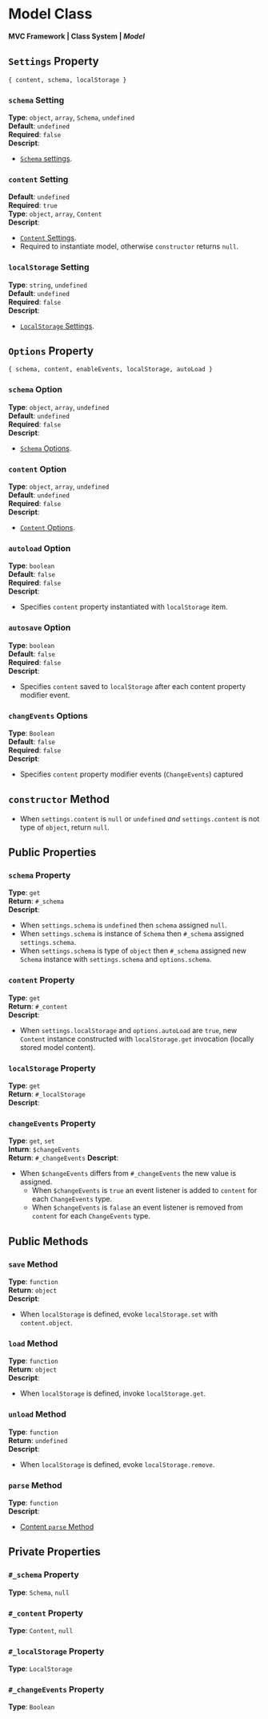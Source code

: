 # Model Class
**MVC Framework \| Class System \| *Model***  

## `Settings` Property
```
{ content, schema, localStorage }
```
### `schema` Setting
**Type**: `object`, `array`, `Schema`, `undefined`  
**Default**: `undefined`  
**Required**: `false`  
**Descript**:  
 - [`Schema` settings](./schema/index.md#settings-property).  
### `content` Setting
**Default**: `undefined`  
**Required**: `true`  
**Type**: `object`, `array`, `Content`  
**Descript**:  
 - [`Content` Settings](./content/index.md#settings-property).  
 - Required to instantiate model, otherwise `constructor` returns `null`.  
### `localStorage` Setting
**Type**: `string`, `undefined`  
**Default**: `undefined`  
**Required**: `false`  
**Descript**:  
 - [`LocalStorage` Settings](./local-storage/index.md#settings-property).  

## `Options` Property
```
{ schema, content, enableEvents, localStorage, autoLoad }
```
### `schema` Option
**Type**: `object`, `array`, `undefined`  
**Default**: `undefined`  
**Required**: `false`  
**Descript**:  
 - [`Schema` Options](./schema/index.md/#options-property).  
### `content` Option
**Type**: `object`, `array`, `undefined`  
**Default**: `undefined`  
**Required**: `false`  
**Descript**:  
 - [`Content` Options](./content/index.md/#options-property).  
### `autoload` Option
**Type**: `boolean`  
**Default**: `false`  
**Required**: `false`  
**Descript**:  
   - Specifies `content` property instantiated with `localStorage` item.  
### `autosave` Option
**Type**: `boolean`  
**Default**: `false`  
**Required**: `false`  
**Descript**:  
 - Specifies `content` saved to `localStorage` after each content property modifier event.  
### `changEvents` Options
**Type**: `Boolean`  
**Default**: `false`  
**Required**: `false`  
**Descript**:  
 - Specifies `content` property modifier events (`ChangeEvents`) captured

## `constructor` Method
 - When `settings.content` is `null` or `undefined` *and* `settings.content` is not type of `object`, return `null`.  


## Public Properties
### `schema` Property
**Type**: `get`  
**Return**: `#_schema`  
**Descript**:  
 - When `settings.schema` is `undefined` then `schema` assigned `null`.  
 - When `settings.schema` is instance of `Schema` then `#_schema` assigned `settings.schema`.  
 - When `settings.schema` is type of `object` then `#_schema` assigned new `Schema` instance with `settings.schema` and `options.schema`. 
### `content` Property
**Type**: `get`  
**Return**: `#_content`  
**Descript**:  
 - When `settings.localStorage` and `options.autoLoad` are `true`, new `Content` instance constructed with `localStorage.get` invocation (locally stored model content).  
### `localStorage` Property
**Type**: `get`  
**Return**: `#_localStorage`  
**Descript**:  
### `changeEvents` Property
**Type**: `get`, `set`  
**Inturn**: `$changeEvents`  
**Return**: `#_changeEvents`
**Descript**:  
 - When `$changeEvents` differs from `#_changeEvents` the new value is assigned. 
   - When `$changeEvents` is `true` an event listener is added to `content` for each `ChangeEvents` type.  
   - When `$changeEvents` is `falase` an event listener is removed from `content` for each `ChangeEvents` type.  

## Public Methods
### `save` Method
**Type**: `function`  
**Return**: `object`  
**Descript**:  
 - When  `localStorage` is defined, evoke `localStorage.set` with `content.object`.  
### `load` Method
**Type**: `function`  
**Return**: `object`  
**Descript**:  
 - When `localStorage` is defined, invoke `localStorage.get`.  
### `unload` Method
**Type**: `function`  
**Return**: `undefined`  
**Descript**:  
 - When `localStorage` is defined, evoke `localStorage.remove`.  
### `parse` Method
**Type**: `function`  
**Descript**:  
 - [Content `parse` Method](./content/index.md#parse-property)

## Private Properties
### `#_schema` Property
**Type**: `Schema`, `null`
### `#_content` Property
**Type**: `Content`, `null`
### `#_localStorage` Property
**Type**: `LocalStorage`  
### `#_changeEvents` Property
**Type**: `Boolean`  

